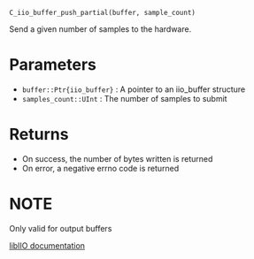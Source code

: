```
C_iio_buffer_push_partial(buffer, sample_count)
```

Send a given number of samples to the hardware.

# Parameters

  * `buffer::Ptr{iio_buffer}` : A pointer to an iio_buffer structure
  * `samples_count::UInt` : The number of samples to submit

# Returns

  * On success, the number of bytes written is returned
  * On error, a negative errno code is returned

# NOTE

Only valid for output buffers

[libIIO documentation](https://analogdevicesinc.github.io/libiio/master/libiio/group__Buffer.html#ga367b7368532aebb35a0d56bccc550570)

